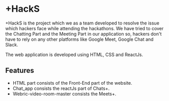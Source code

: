 # +HackS

+HackS is the project which we as a team developed to resolve the issue which hackers face while attending the hackathons. We have tried to cover the Chatting Part and the Meeting Part in our application so, hackers don't have to rely on any other platforms like Google Meet, Google Chat and Slack.

The web application is developed using HTML, CSS and ReactJs.

## Features

- HTML part consists of the Front-End part of the website.
- Chat_app consists the reactJs part of Chats+.
- Webric-video-room-master consists the Meets+.
